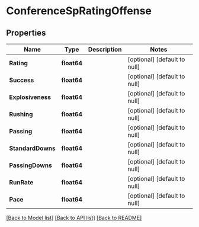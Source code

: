 # ConferenceSpRatingOffense

## Properties
Name | Type | Description | Notes
------------ | ------------- | ------------- | -------------
**Rating** | **float64** |  | [optional] [default to null]
**Success** | **float64** |  | [optional] [default to null]
**Explosiveness** | **float64** |  | [optional] [default to null]
**Rushing** | **float64** |  | [optional] [default to null]
**Passing** | **float64** |  | [optional] [default to null]
**StandardDowns** | **float64** |  | [optional] [default to null]
**PassingDowns** | **float64** |  | [optional] [default to null]
**RunRate** | **float64** |  | [optional] [default to null]
**Pace** | **float64** |  | [optional] [default to null]

[[Back to Model list]](../README.md#documentation-for-models) [[Back to API list]](../README.md#documentation-for-api-endpoints) [[Back to README]](../README.md)

